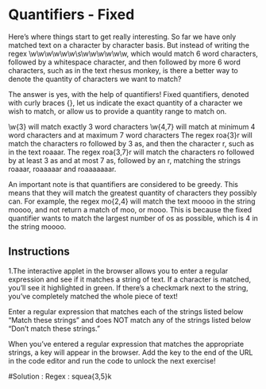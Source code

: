 # Quantifiers - Fixed
Here’s where things start to get really interesting. So far we have only matched text on a character by character basis. 
But instead of writing the regex \w\w\w\w\w\w\s\w\w\w\w\w\w, 
which would match 6 word characters, followed by a whitespace character, 
and then followed by more 6 word characters, such as in the text rhesus monkey,
is there a better way to denote the quantity of characters we want to match?

The answer is yes, with the help of quantifiers! Fixed quantifiers,
denoted with curly braces {}, let us indicate the exact quantity of a character we wish to match,
or allow us to provide a quantity range to match on.

\w{3} will match exactly 3 word characters
\w{4,7} will match at minimum 4 word characters and at maximum 7 word characters
The regex roa{3}r will match the characters ro followed by 3 as, and then the character r,
such as in the text roaaar. The regex roa{3,7}r will match the characters ro followed by 
at least 3 as and at most 7 as, followed by an r, matching the strings roaaar, roaaaaar and roaaaaaaar.

An important note is that quantifiers are considered to be greedy. This means that they will match the greatest quantity of characters they possibly can. For example, the regex mo{2,4} will match the text moooo in the string moooo, and not return a match of moo, or mooo. This is because the fixed quantifier wants to match the largest number of os as possible, which is 4 in the string moooo.

## Instructions
1.The interactive applet in the browser allows you to enter a regular expression and see if it matches a string of text. If a character is matched, you’ll see it highlighted in green. If there’s a checkmark next to the string, you’ve completely matched the whole piece of text!

Enter a regular expression that matches each of the strings listed below “Match these strings” and does NOT match any of the strings listed below “Don’t match these strings.”

When you’ve entered a regular expression that matches the appropriate strings, a key will appear in the browser. 
Add the key to the end of the URL in the code editor and run the code to unlock the next exercise!

#Solution :
  Regex : squea{3,5}k
